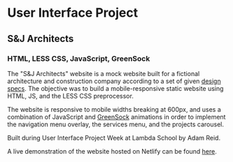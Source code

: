 # User Interface Project
## S&J Architects
### HTML, LESS CSS, JavaScript, GreenSock

The "S&J Architects" website is a mock website built for a fictional architecture and construction company according to a set of given [design specs](https://github.com/iAmAdamReid/portfolio-user-interface/tree/master/DesignFiles). The objective was to build a mobile-responsive static website using HTML, JS, and the LESS CSS preprocessor.

The website is responsive to mobile widths breaking at 600px, and uses a combination of JavaScript and [GreenSock](https://www.greensock.com) animations in order to implement the navigation menu overlay, the services menu, and the projects carousel.

Built during User Interface Project Week at Lambda School by Adam Reid.

A live demonstration of the website hosted on Netlify can be found [here](https://adam-reid-ui.netlify.com/).
